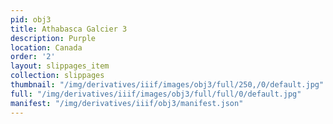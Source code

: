 ```yaml
---
pid: obj3
title: Athabasca Galcier 3
description: Purple
location: Canada
order: '2'
layout: slippages_item
collection: slippages
thumbnail: "/img/derivatives/iiif/images/obj3/full/250,/0/default.jpg"
full: "/img/derivatives/iiif/images/obj3/full/full/0/default.jpg"
manifest: "/img/derivatives/iiif/obj3/manifest.json"
---
```

